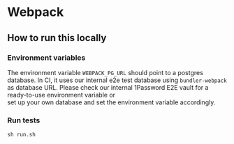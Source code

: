 # Webpack

## How to run this locally

### Environment variables

The environment variable `WEBPACK_PG_URL` should point to a postgres database.
In CI, it uses our internal e2e test database using `bundler-webpack` as database URL.
Please check our internal 1Password E2E vault for a ready-to-use environment variable or  
set up your own database and set the environment variable accordingly.

### Run tests

```shell script
sh run.sh
```

